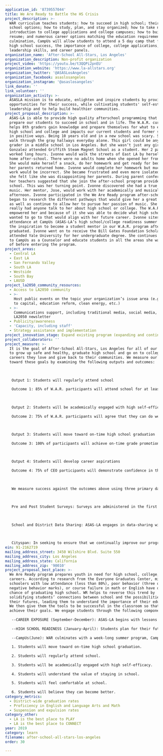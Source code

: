 ```yaml
---
application_id: '8739557044'
title: We Are Ready to Battle the HS Crisis
project_description: >-
  WAR curriculum teaches students: how to succeed in high school; their high
  school options; how to study, plan, and stay organized; how to take notes; an
  introduction to college applications and college campuses; how to build a
  resume; and numerous career options matching the education requirements. The
  culmination, CampUs will allow students to attend a 5 day camp that focuses on
  high school success, the importance of college, college applications,
  leadership skills, and career panels.
organization_name: 'After-School All-Stars, Los Angeles'
organization_description: Non-profit organization
project_video: 'https://youtu.be/t3QQPi2pnEU'
organization_website: 'https://www.la-allstars.org'
organization_twitter: '@ASASLosAngeles'
organization_facebook: asaslosangeles
organization_instagram: '@asaslosangeles'
link_donate: ''
link_volunteer: ''
organization_activity: >-
  ASASLA mission is to educate, enlighten and inspire students by providing
  opportunities for their success, while cultivating students' self-esteem,
  leadership and to help build healthier communities.
project_proposal_description: >-
  ASAS-LA is able to provide high quality afterschool programming that helps to
  prepare our students to succeed in school and in life. The W.A.R. curriculum
  helps 8th graders gain knowledge and prepare themselves for what to expect in
  high school and college and impacts our current students and former students
  in positive ways. Being 10 years old and in a new school was scary. She would
  walk through the gray hallways everyday alone. This girl could be any new 6th
  grader in a middle school in Los Angeles. But she wasn’t just any girl. Ivonne
  Gonzalez attended Griffith Steam Magnet School as a student. Her 2 parents
  worked long hours. Ivonne would walk the streets of East LA by herself to get
  home after-school. There were no adults home when she opened her front door.
  She would make herself a snack, do her homework and get ready for bed before
  her parents returned home. Ivonne would complete her homework but much of the
  work would be incorrect. She became frustrated and even more isolated because
  she felt like she was disappointing her parents. During parent conferences,
  her teachers suggested that she join the after-school program provided at the
  school. This was her turning point. Ivonne discovered she had a true passion,
  music. Her mentor, Jose, would work with her academically and musically every
  afternoon. Ivonne participated in the We Are Ready program after-school. She
  began to research the different pathways that would give her a great education
  as well as continue to allow her to pursue her passion of music. She never
  really had anyone talk to her about high school or college. The W.A.R. program
  empowered her and because of it she was able to decide what high school she
  wanted to go to that would align with her future career. Ivonne sites her
  attendance at CampUs (ASAS-LA’s high school/college readiness summer camp) as
  the inspiration to become a student mentor in our W.A.R. program after she
  graduated. Ivonne went on to receive the Bill Gates Foundation Scholarship and
  attended Yale University for her undergraduate degree. She continues to return
  to CampUs as a Counselor and educate students in all the areas she was unaware
  of before entering the program.
project_areas:
  - Central LA
  - East LA
  - San Fernando Valley
  - South LA
  - Westside
  - South Bay
  - LAUSD
project_la2050_community_resources:
  - Access to LA2050 community
  - >-
    Host public events on the topic your organization’s issue area (e.g. access
    to capital, education reform, clean energy, etc.) 
  - >-
    Communications support, including traditional media, social media, and
    LA2050 newsletter
  - Publicity/awareness
  - 'Capacity, including staff'
  - Strategy assistance and implementation
project_innovation_stage: Expand existing program (expanding and continuing ongoing successful projects)
project_collaborators: ''
project_measure: >-
  It is the goal of After-School All-Stars, Los Angeles for all of our students
  to grow up safe and healthy, graduate high school and go on to college, find
  careers they love and give back to their communities. We measure our progress
  toward these goals by examining the following outputs and outcomes:
   
   
   
   Output 1: Students will regularly attend school
   
   Outcome 1: 85% of W.A.R. participants will attend school for at least 90% of days
   
   
   
   Output 2: Students will be academically engaged with high self-efficacy
   
   Outcome 2: 75% of W.A.R. participants will agree that they can do well in school even if it's challenging
   
   
   
   Output 3: Students will move toward on-time high school graduation
   
   Outcome 3: 100% of participants will achieve on-time grade promotion
   
   
   
   Output 4: Students will develop career aspirations
   
   Outcome 4: 75% of CEO participants will demonstrate confidence in their ability to understand and navigate career pathways
   
   
   
   We measure success against the outcomes above using three primary data sources: pre and post student surveys; school and district data sharing; and participation tracking through Cityspan.
   
   
   
   Pre and Post Student Surveys: Surveys are administered in the first and last two weeks of the program year by the Programs team and sent to the National Research and Evaluation team. The National Research and Evaluation team compiles, cleans, and analyzes the data. They then provide actionable, data informed feedback to chapters and sites, which chapters then use to inform and improve programs going forward. Each summer, pre and post survey data is analyzed to examine both group and individual-level changes, as well as provide an end-of-year snapshot of student strengths and areas of growth.
   
   
   
   School and District Data Sharing: ASAS-LA engages in data-sharing with school and district partners in order to obtain information on attendance, and on-time grade promotion of participants, suspensions/behavioral referrals, and other relevant data. Data is cleaned, compiled, and analyzed by the National Research and Evaluation team, with analyses examining both within year and year over year changes.
   
   
   
   Cityspan: In seeking to ensure that we continually improve our programming, ASAS-LA developed a feedback loop system tied to our attendance tracking system. We utilize Cityspan, a nationally-recognized customizable database system, to collect data on dosage levels per program, demographic information on students in our programs, and attendance rates.
ein: 91-2162719
mailing_address_street: 3450 Wilshire Blvd. Suite 550
mailing_address_city: Los Angeles
mailing_address_state: California
mailing_address_zip: '90010'
project_proposal_best_place: >-
  We Are Ready program prepares youth in need for high school, college, and
  careers. According to research from the Everyone Graduates Center, middle
  schoolers with low attendance (less than 80%), poor behavior (three or more
  negative behavior marks), or course failure in math or English have only a 15%
  chance of graduating high school. WR helps to reverse this trend by
  solidifying students’ connections between school and the possibilities for
  their futures, leading them to understand the importance of their education.
  We then give them the tools to be successful in the classroom so that they can
  achieve their goals. We engage students through the following components: 
   
   --CAREER EXPOSURE (September-December): ASAS-LA begins with lessons on self-awareness and self-identity, helping students explore their personality characteristics, leadership style, passions, and what defines them. Students use this information to explore a minimum of 6 careers per student. During this process, they research: what people in the profession do; qualities, and skills needed; education required; what programs/institutions could help them prepare for this career; average salary; working conditions; benefits offered; future outlook for this career; and what steps they must personally take to prepare for this career. 
   
   --HIGH SCHOOL READINESS (January-April): Students plan for their future beginning with high school. They design their 4-year plans based on the discoveries they made in their career choices. We help them ensure that their high school offers classes that are directly linked to the careers they researched. Students also learn about studying and note taking skills. Based on the careers and their research, students further research what steps they will need to take after high school to prepare themselves. Students learn the basics of creating a resume and participate in mock interviews. 
   
   --CampUs(June): WAR culminates with a week-long summer program, CampUs, which takes place on a college campus and gives students an extra push as they enter high school. CampUs helps students examine connections between academic and career success while exploring college and career paths. Students live in the dorms for a week, learn about how to apply to college, and take daily classes on how to be successful in school and in the workforce. 
   
   1. Students will move toward on-time high school graduation.
   
   2. Students will regularly attend school.
   
   3. Students will be academically engaged with high self-efficacy.
   
   4. Students will understand the value of staying in school.
   
   5. Students will feel comfortable at school.
   
   6. Students will believe they can become better.
category_metrics:
  - District-wide graduation rates
  - Proficiency in English and Language Arts and Math
  - Suspension and expulsion rates
category_other:
  - LA is the best place to PLAY
  - LA is the best place to CONNECT
year: 2019
category: learn
filename: after-school-all-stars-los-angeles
order: 30

---
```

